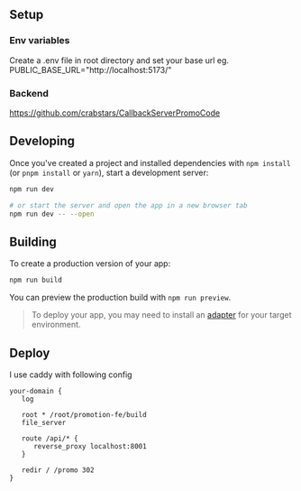 ## Setup

### Env variables 
Create a .env file in root directory and set your base url
eg. PUBLIC_BASE_URL="http://localhost:5173/"

### Backend
https://github.com/crabstars/CallbackServerPromoCode

## Developing

Once you've created a project and installed dependencies with `npm install` (or `pnpm install` or `yarn`), start a development server:

```bash
npm run dev

# or start the server and open the app in a new browser tab
npm run dev -- --open
```

## Building

To create a production version of your app:

```bash
npm run build
```

You can preview the production build with `npm run preview`.

> To deploy your app, you may need to install an [adapter](https://kit.svelte.dev/docs/adapters) for your target environment.


## Deploy

I use caddy with following config

```
your-domain {
   log

   root * /root/promotion-fe/build
   file_server

   route /api/* {	
      reverse_proxy localhost:8001
   }
 
   redir / /promo 302
}
```
